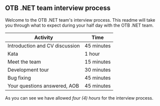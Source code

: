 ## OTB .NET team interview process

Welcome to the OTB .NET team's interview process. This readme will take you through what to expect during your half day with the OTB .NET team.

| Activity | Time |
|----------|------|
| Introduction and CV discussion | 45 minutes |
| Kata | 1 hour |
| Meet the team | 15 minutes |
| Development tour | 30 minutes |
| Bug fixing | 45 minutes |
| Your questions answered, AOB | 45 minutes |

As you can see we have allowed *four (4) hours* for the interview process.

